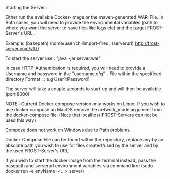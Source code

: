 Starting the Server :

Either run the available Docker-Image or the maven-generated WAR-File.
In Both cases, you will need to provide the environmental variables <basepath> (path to where you want the server to save files like logs etc) and <serverurl> the target FROST-Server's URL .

Example: (basepath) /home/user/chillimport-files , (serverurl) http://frost-server.com/v1.0 

To start the server use : "java -jar server.war"

In case HTTP-Authentication is required, you will need to provide a Username and password in the "username.cfg" - File within the specificed directory
Format : <Username>:<Password> e.g User1:Password1 

The server will take a couple seconds to start up and will then be available (port 8000)

NOTE : Current Docker-compose  version only works on Linux. If you wish to use docker compose on MacOS remove the network_mode argument from the docker-compose file. (Note that localhost FROST-Servers can not be used this way)

Compose does not work on Windows due to Path problems.

Docker-Compose File can be found within the repository, replace any <basepath> by an absolute path you wish to use for files created/used by the server and <serverurl> by the used FROST-Server's URL

If you wish to start the docker image from the terminal instead, pass the basepath and serverurl environment variables via command line (sudo docker run -e envName=<...> server)